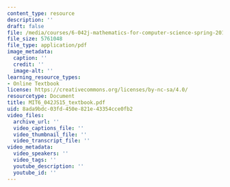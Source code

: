 ```yaml
---
content_type: resource
description: ''
draft: false
file: /media/courses/6-042j-mathematics-for-computer-science-spring-2015/mit6_042js15_textbook.pdf
file_size: 5761048
file_type: application/pdf
image_metadata:
  caption: ''
  credit: ''
  image-alt: ''
learning_resource_types:
- Online Textbook
license: https://creativecommons.org/licenses/by-nc-sa/4.0/
resourcetype: Document
title: MIT6_042JS15_textbook.pdf
uid: 8ada9bdc-03fd-450e-821e-43354cce0fb2
video_files:
  archive_url: ''
  video_captions_file: ''
  video_thumbnail_file: ''
  video_transcript_file: ''
video_metadata:
  video_speakers: ''
  video_tags: ''
  youtube_description: ''
  youtube_id: ''
---
```

